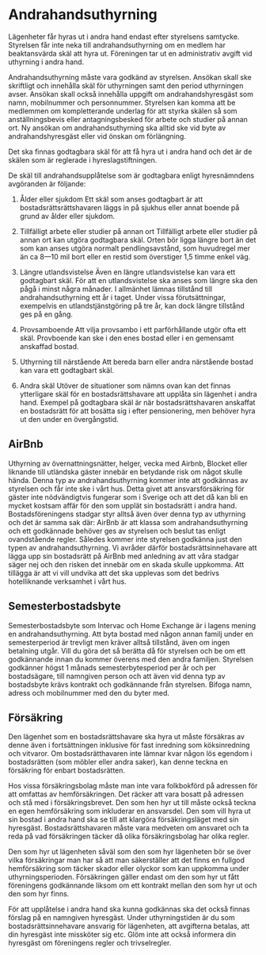 # Andrahandsuthyrning

Lägenheter får hyras ut i andra hand endast efter styrelsens samtycke.
Styrelsen får inte neka till andrahandsuthyrning om en medlem har beaktansvärda
skäl att hyra ut. Föreningen tar ut en administrativ avgift vid uthyrning i
andra hand.

Andrahandsuthyrning måste vara godkänd av styrelsen. Ansökan skall ske
skriftligt och innehålla skäl för uthyrningen samt den period uthyrningen
avser. Ansökan skall också innehålla uppgift om andrahandshyresgäst som namn,
mobilnummer och personnummer. Styrelsen kan komma att be medlemmen om
kompletterande underlag för att styrka skälen så som anställningsbevis eller
antagningsbesked för arbete och studier på annan ort. Ny ansökan om
andrahandsuthyrning ska alltid ske vid byte av andrahandshyresgäst eller vid
önskan om förlängning.

Det ska finnas godtagbara skäl för att få hyra ut i andra hand och det är de
skälen som är reglerade i hyreslagstiftningen.

De skäl till andrahandsupplåtelse som är godtagbara enligt hyresnämndens
avgöranden är följande:

1. Ålder eller sjukdom Ett skäl som anses godtagbart är att
   bostadsrättsrättshavaren läggs in på sjukhus eller annat boende på grund av
   ålder eller sjukdom.

2. Tillfälligt arbete eller studier på annan ort Tillfälligt arbete eller
   studier på annan ort kan utgöra godtagbara skäl. Orten bör ligga längre bort
   än det som kan anses utgöra normalt pendlingsavstånd, som huvudregel mer än
   ca 8—10 mil bort eller en restid som överstiger 1,5 timme enkel väg.

3. Längre utlandsvistelse Även en längre utlandsvistelse kan vara ett
   godtagbart skäl. För att en utlandsvistelse ska anses som längre ska den
   pågå i minst några månader. I allmänhet lämnas tillstånd till
   andrahandsuthyrning ett år i taget. Under vissa förutsättningar, exempelvis
   en utlandstjänstgöring på tre år, kan dock längre tillstånd ges på en gång.

4. Provsamboende Att vilja provsambo i ett parförhållande utgör ofta ett skäl.
   Provboende kan ske i den enes bostad eller i en gemensamt anskaffad bostad.

5. Uthyrning till närstående Att bereda barn eller andra närstående bostad kan
   vara ett godtagbart skäl.

6. Andra skäl Utöver de situationer som nämns ovan kan det finnas ytterligare
   skäl för en bostadsrättshavare att upplåta sin lägenhet i andra hand.
   Exempel på godtagbara skäl är när bostadsrättshavaren anskaffat en
   bostadsrätt för att bosätta sig i efter pensionering, men behöver hyra ut
   den under en övergångstid.

## AirBnb

Uthyrning av övernattningsnätter, helger, vecka med Airbnb, Blocket eller
liknande till utländska gäster innebär en betydande risk om något skulle hända.
Denna typ av andrahandsuthyrning kommer inte att godkännas av styrelsen och får
inte ske i vårt hus. Detta givet att ansvarsförsäkring för gäster inte
nödvändigtvis fungerar som i Sverige och att det då kan bli en mycket kostsam
affär för den som upplät sin bostadsrätt i andra hand. Bostadsföreningens
stadgar styr alltså även över denna typ av uthyrning och det är samma sak där:
AirBnb är att klassa som andrahandsuthyrning och ett godkännade behöver ges av
styrelsen och beslut tas enligt ovandstående regler. Således kommer inte
styrelsen godkänna just den typen av andrahandsuthyrning. Vi avråder därför
bostadsrättsinnehavare att lägga upp sin bostadsrätt på AirBnb med anledning av
att våra stadgar säger nej och den risken det innebär om en skada skulle
uppkomma. Att tillägga är att vi vill undvika att det ska upplevas som det
bedrivs hotelliknande verksamhet i vårt hus.

## Semesterbostadsbyte

Semesterbostadsbyte som Intervac och Home Exchange är i lagens mening en
andrahandsuthyrning. Att byta bostad med någon annan familj under en
semesterperiod är trevligt men kräver alltså tillstånd, även om ingen betalning
utgår. Vill du göra det så berätta då för styrelsen och be om ett godkännande
innan du kommer överens med den andra familjen. Styrelsen godkänner högst 1
månads semesterbytesperiod per år och per bostadsägare, till namngiven person
och att även vid denna typ av bostadsbyte krävs kontrakt och godkännande från
styrelsen. Bifoga namn, adress och mobilnummer med den du byter med.

## Försäkring

Den lägenhet som en bostadsrättshavare ska hyra ut måste försäkras
av denne även i fortsättningen inklusive för fast inredning som köksinredning
och vitvaror. Om bostadsrätthavaren inte lämnar kvar någon lös egendom i
bostadsrätten (som möbler eller andra saker), kan denne teckna en försäkring
för enbart bostadsrätten.

Hos vissa försäkringsbolag måste man inte vara folkbokförd på adressen för att
omfattas av hemförsäkringen. Det räcker att vara bosatt på adressen och stå med
i försäkringsbrevet. Den som hen hyr ut till måste också teckna en egen
hemförsäkring som inkluderar en ansvarsdel. Den som vill hyra ut sin bostad i
andra hand ska se till att klargöra försäkringsläget med sin hyresgäst.
Bostadsrättshavaren måste vara medveten om ansvaret och ta reda på vad
försäkringen täcker då olika försäkringsbolag har olika regler.

Den som hyr ut lägenheten såväl som den som hyr lägenheten bör se över vilka
försäkringar man har så att man säkerställer att det finns en fullgod
hemförsäkring som täcker skador eller olyckor som kan uppkomma under
uthyrningsperioden. Försäkringen gäller endast om den som hyr ut fått
föreningens godkännande liksom om ett kontrakt mellan den som hyr ut och den
som hyr finns.

För att upplåtelse i andra hand ska kunna godkännas ska det också finnas
förslag på en namngiven hyresgäst. Under uthyrningstiden är du som
bostadsrättsinnehavare ansvarig för lägenheten, att avgifterna betalas, att din
hyresgäst inte missköter sig etc. Glöm inte att också informera din hyresgäst
om föreningens regler och trivselregler.
